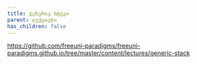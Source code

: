 ```yaml
---
title: ჯენერიკ სტეკი
parent: ლექციები
has_children: false
---
```


<https://github.com/freeuni-paradigms/freeuni-paradigms.github.io/tree/master/content/lectures/generic-stack>